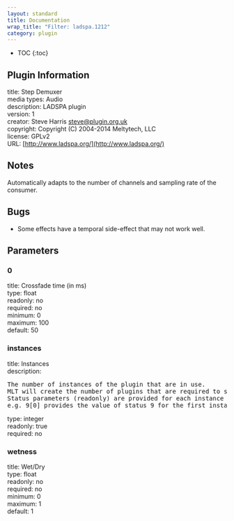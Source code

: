 ```yaml
---
layout: standard
title: Documentation
wrap_title: "Filter: ladspa.1212"
category: plugin
---
```

* TOC
{:toc}

## Plugin Information

title: Step Demuxer  
media types:
Audio  
description: LADSPA plugin  
version: 1  
creator: Steve Harris <steve@plugin.org.uk>  
copyright: Copyright (C) 2004-2014 Meltytech, LLC  
license: GPLv2  
URL: [http://www.ladspa.org/](http://www.ladspa.org/)  

## Notes

Automatically adapts to the number of channels and sampling rate of the consumer.

## Bugs

* Some effects have a temporal side-effect that may not work well.


## Parameters

### 0

title: Crossfade time (in ms)    
type: float  
readonly: no  
required: no  
minimum: 0  
maximum: 100  
default: 50  

### instances

title: Instances    
description:
<pre>
The number of instances of the plugin that are in use.
MLT will create the number of plugins that are required to support the number of audio channels.
Status parameters (readonly) are provided for each instance and are accessed by specifying the instance number after the identifier (starting at zero).
e.g. 9[0] provides the value of status 9 for the first instance.
</pre>
type: integer  
readonly: true  
required: no  

### wetness

title: Wet/Dry    
type: float  
readonly: no  
required: no  
minimum: 0  
maximum: 1  
default: 1  

